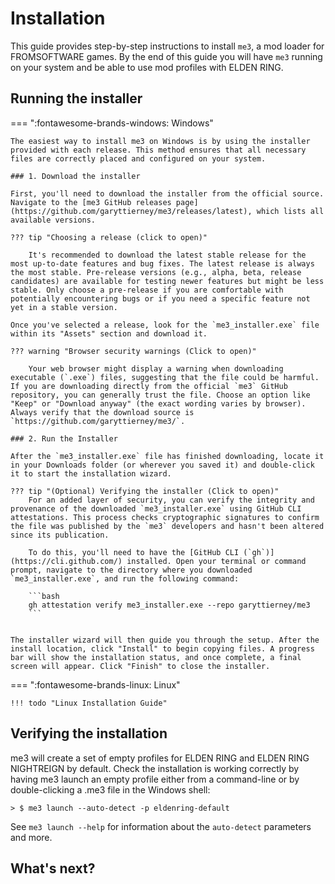# Installation

This guide provides step-by-step instructions to install `me3`, a mod loader for FROMSOFTWARE games. By the end of this guide you will have `me3` running on your system and be able to use mod profiles with ELDEN RING.

## Running the installer

=== ":fontawesome-brands-windows: Windows"

    The easiest way to install me3 on Windows is by using the installer provided with each release. This method ensures that all necessary files are correctly placed and configured on your system.

    ### 1. Download the installer

    First, you'll need to download the installer from the official source. Navigate to the [me3 GitHub releases page](https://github.com/garyttierney/me3/releases/latest), which lists all available versions.

    ??? tip "Choosing a release (click to open)"

        It's recommended to download the latest stable release for the most up-to-date features and bug fixes. The latest release is always the most stable. Pre-release versions (e.g., alpha, beta, release candidates) are available for testing newer features but might be less stable. Only choose a pre-release if you are comfortable with potentially encountering bugs or if you need a specific feature not yet in a stable version.

    Once you've selected a release, look for the `me3_installer.exe` file within its "Assets" section and download it.

    ??? warning "Browser security warnings (Click to open)"

        Your web browser might display a warning when downloading executable (`.exe`) files, suggesting that the file could be harmful. If you are downloading directly from the official `me3` GitHub repository, you can generally trust the file. Choose an option like "Keep" or "Download anyway" (the exact wording varies by browser). Always verify that the download source is `https://github.com/garyttierney/me3/`.

    ### 2. Run the Installer

    After the `me3_installer.exe` file has finished downloading, locate it in your Downloads folder (or wherever you saved it) and double-click it to start the installation wizard.

    ??? tip "(Optional) Verifying the installer (Click to open)"
        For an added layer of security, you can verify the integrity and provenance of the downloaded `me3_installer.exe` using GitHub CLI attestations. This process checks cryptographic signatures to confirm the file was published by the `me3` developers and hasn't been altered since its publication.

        To do this, you'll need to have the [GitHub CLI (`gh`)](https://cli.github.com/) installed. Open your terminal or command prompt, navigate to the directory where you downloaded `me3_installer.exe`, and run the following command:

        ```bash
        gh attestation verify me3_installer.exe --repo garyttierney/me3
        ```


    The installer wizard will then guide you through the setup. After the install location, click "Install" to begin copying files. A progress bar will show the installation status, and once complete, a final screen will appear. Click "Finish" to close the installer.

=== ":fontawesome-brands-linux: Linux"

    !!! todo "Linux Installation Guide"

## Verifying the installation

me3 will create a set of empty profiles for ELDEN RING and ELDEN RING NIGHTREIGN by default.
Check the installation is working correctly by having me3 launch an empty profile either from a command-line or by double-clicking a .me3 file in the Windows shell:

```shell
> $ me3 launch --auto-detect -p eldenring-default
```

See `me3 launch --help` for information about the `auto-detect` parameters and more.

## What's next?
